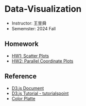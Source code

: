 # Data-Visualization
- Instructor: 王昱舜
- Sememster: 2024 Fall

## Homework
- [HW1: Scatter Plots](https://chueating1005.github.io/Data-Visualization/Homeworks/HW1/111550093)
- [HW2: Parallel Coordinate Plots](https://chueating1005.github.io/Data-Visualization/Homeworks/HW2/111550093)

## Reference
- [D3.js Document](https://d3js.org/)
- [D3.js Tutorial - tutorialspoint](https://www.tutorialspoint.com/d3js/index.htm)
- [Color Platte](https://coolors.co/)